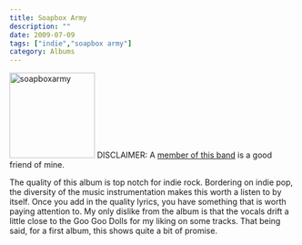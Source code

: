 ```yaml
---
title: Soapbox Army
description: ""
date: 2009-07-09
tags: ["indie","soapbox army"]
category: Albums
---
```



<p><img class="alignleft size-full wp-image-943" title="soapboxarmy" src="https://web.archive.org/web/20131211162732im_/http://mytungsten.net/wp-content//uploads/2009/07/soapboxarmy.jpg" alt="soapboxarmy" width="150" height="150"> DISCLAIMER: A <a href="https://web.archive.org/web/20131211162732/http://kevinwolkober.com/">member of this band</a> is a good friend of mine.</p>

<p>The quality of this album is top notch for indie rock. Bordering on indie pop, the diversity of the music instrumentation makes this worth a listen to by itself. Once you add in the quality lyrics, you have something that is worth paying attention to. My only dislike from the album is that the vocals drift a little close to the Goo Goo Dolls for my liking on some tracks. That being said, for a first album, this shows quite a bit of promise.</p>
